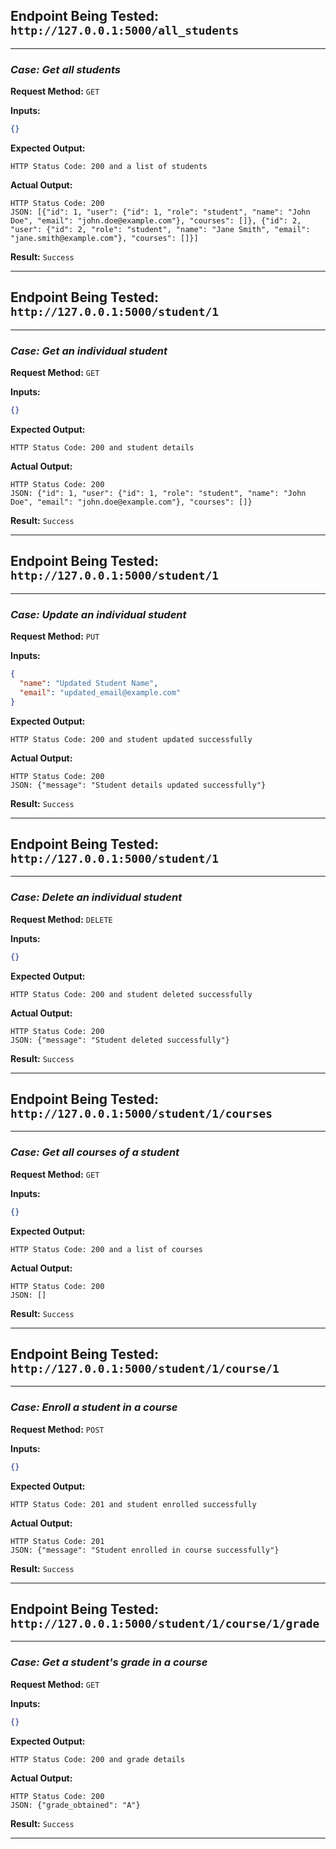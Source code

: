 ## **Endpoint Being Tested:** `http://127.0.0.1:5000/all_students`

---

### ***Case:*** *Get all students*

**Request Method:** `GET`  

**Inputs:**
```json
{}
```

**Expected Output:**
```
HTTP Status Code: 200 and a list of students
```

**Actual Output:**
```
HTTP Status Code: 200
JSON: [{"id": 1, "user": {"id": 1, "role": "student", "name": "John Doe", "email": "john.doe@example.com"}, "courses": []}, {"id": 2, "user": {"id": 2, "role": "student", "name": "Jane Smith", "email": "jane.smith@example.com"}, "courses": []}]
```

**Result:** `Success`

---

## **Endpoint Being Tested:** `http://127.0.0.1:5000/student/1`

---

### ***Case:*** *Get an individual student*

**Request Method:** `GET`  

**Inputs:**
```json
{}
```

**Expected Output:**
```
HTTP Status Code: 200 and student details
```

**Actual Output:**
```
HTTP Status Code: 200
JSON: {"id": 1, "user": {"id": 1, "role": "student", "name": "John Doe", "email": "john.doe@example.com"}, "courses": []}
```

**Result:** `Success`

---

## **Endpoint Being Tested:** `http://127.0.0.1:5000/student/1`

---

### ***Case:*** *Update an individual student*

**Request Method:** `PUT`  

**Inputs:**
```json
{
  "name": "Updated Student Name",
  "email": "updated_email@example.com"
}
```

**Expected Output:**
```
HTTP Status Code: 200 and student updated successfully
```

**Actual Output:**
```
HTTP Status Code: 200
JSON: {"message": "Student details updated successfully"}
```

**Result:** `Success`

---

## **Endpoint Being Tested:** `http://127.0.0.1:5000/student/1`

---

### ***Case:*** *Delete an individual student*

**Request Method:** `DELETE`  

**Inputs:**
```json
{}
```

**Expected Output:**
```
HTTP Status Code: 200 and student deleted successfully
```

**Actual Output:**
```
HTTP Status Code: 200
JSON: {"message": "Student deleted successfully"}
```

**Result:** `Success`

---

## **Endpoint Being Tested:** `http://127.0.0.1:5000/student/1/courses`

---

### ***Case:*** *Get all courses of a student*

**Request Method:** `GET`  

**Inputs:**
```json
{}
```

**Expected Output:**
```
HTTP Status Code: 200 and a list of courses
```

**Actual Output:**
```
HTTP Status Code: 200
JSON: []
```

**Result:** `Success`

---

## **Endpoint Being Tested:** `http://127.0.0.1:5000/student/1/course/1`

---

### ***Case:*** *Enroll a student in a course*

**Request Method:** `POST`  

**Inputs:**
```json
{}
```

**Expected Output:**
```
HTTP Status Code: 201 and student enrolled successfully
```

**Actual Output:**
```
HTTP Status Code: 201
JSON: {"message": "Student enrolled in course successfully"}
```

**Result:** `Success`

---

## **Endpoint Being Tested:** `http://127.0.0.1:5000/student/1/course/1/grade`

---

### ***Case:*** *Get a student's grade in a course*

**Request Method:** `GET`  

**Inputs:**
```json
{}
```

**Expected Output:**
```
HTTP Status Code: 200 and grade details
```

**Actual Output:**
```
HTTP Status Code: 200
JSON: {"grade_obtained": "A"}
```

**Result:** `Success`

---

